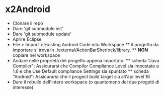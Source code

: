x2Android
=========


* Clonare il repo
* Dare 'git submodule init'
* Dare 'git submodule update'
* Aprire Eclipse
* File > Import > Existing Android Code into Workspace
** il progetto da importare si trova in ./external/ActionBarSherlock/library, 
** **NON** copiare nel workspace
* Andare nelle proprietà del progetto appena importato:
** scheda "Java Compiler": Assicurarsi che Compiler Compliance Level sia impostato a 1.6 e che Use Default compliance Settings sia spuntato
** scheda "Android": Assicurarsi che il progect build target sia all'api level 16
* Dare il rebuild dell'intero workspace (o quantomeno dei due progetti di interesse)
